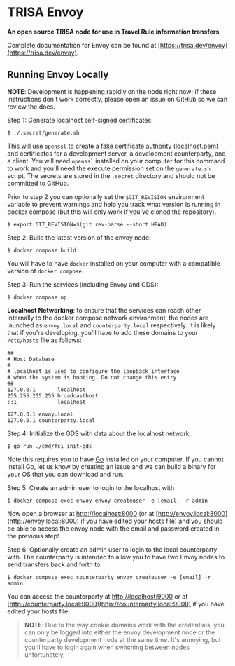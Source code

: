 # TRISA Envoy

**An open source TRISA node for use in Travel Rule information transfers**

Complete documentation for Envoy can be found at [https://trisa.dev/envoy](https://trisa.dev/envoy).


## Running Envoy Locally

**NOTE**: Development is happening rapidly on the node right now; if these instructions don't work correctly, please open an issue on GitHub so we can review the docs.

Step 1: Generate localhost self-signed certificates:

```
$ ./.secret/generate.sh
```

This will use `openssl` to create a fake certificate authority (localhost.pem) and certificates for a development server, a development counterparty, and a client. You will need `openssl` installed on your computer for this command to work and you'll need the execute permission set on the `generate.sh` script. The secrets are stored in the `.secret` directory and should not be committed to GitHub.

Prior to step 2 you can optionally set the `$GIT_REVISION` environment variable to prevent warnings and help you track what version is running in docker compose (but this will only work if you've cloned the repository).

```
$ export GIT_REVISION=$(git rev-parse --short HEAD)
```

Step 2: Build the latest version of the envoy node:

```
$ docker compose build
```

You will have to have `docker` installed on your computer with a compatible version of `docker compose`.

Step 3: Run the services (including Envoy and GDS):

```
$ docker compose up
```

**Localhost Networking**: to ensure that the services can reach other internally to the docker compose network environment, the nodes are launched as `envoy.local` and `counterparty.local` respectively. It is likely that if you're developing, you'll have to add these domains to your `/etc/hosts` file as follows:

```
##
# Host Database
#
# localhost is used to configure the loopback interface
# when the system is booting. Do not change this entry.
##
127.0.0.1       localhost
255.255.255.255 broadcasthost
::1             localhost

127.0.0.1 envoy.local
127.0.0.1 counterparty.local
```

Step 4: Initialize the GDS with data about the localhost network.

```
$ go run ./cmd/fsi init-gds
```

Note this requires you to have [Go](https://go.dev/doc/install) installed on your computer. If you cannot install Go, let us know by creating an issue and we can build a binary for your OS that you can download and run.

Step 5: Create an admin user to login to the localhost with

```
$ docker compose exec envoy envoy createuser -e [email] -r admin
```

Now open a browser at [http://localhost:8000](http://localhost:8000) (or at [http://envoy.local:8000](http://envoy.local:8000) if you have edited your hosts file) and you should be able to access the envoy node with the email and password created in the previous step!

Step 6: Optionally create an admin user to login to the local counterparty with. The counterparty is intended to allow you to have two Envoy nodes to send transfers back and forth to.

```
$ docker compose exec counterparty envoy createuser -e [email] -r admin
```

You can access the counterparty at [http://localhost:9000](http://localhost:9000) or at [http://counterparty.local:9000](http://counterparty.local:9000) if you have edited your hosts file.

> **NOTE**: Due to the way cookie domains work with the credentials, you can only be logged into either the envoy development node or the counterparty development node at the same time. It's annoying, but you'll have to login again when switching between nodes unfortunately.